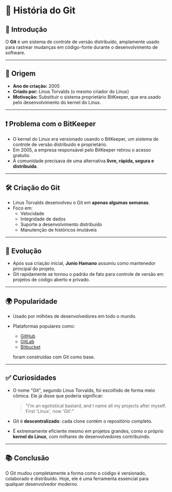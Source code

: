 # 🧠 História do Git

## 📌 Introdução
O **Git** é um sistema de controle de versão distribuído, amplamente usado para rastrear mudanças em código-fonte durante o desenvolvimento de software.

---

## 📅 Origem

- **Ano de criação:** 2005  
- **Criado por:** Linus Torvalds (o mesmo criador do Linux)
- **Motivação:** Substituir o sistema proprietário BitKeeper, que era usado pelo desenvolvimento do kernel do Linux.

---

## ❗ Problema com o BitKeeper

- O kernel do Linux era versionado usando o BitKeeper, um sistema de controle de versão distribuído e proprietário.
- Em 2005, a empresa responsável pelo BitKeeper retirou o acesso gratuito.
- A comunidade precisava de uma alternativa **livre, rápida, segura e distribuída**.

---

## 🛠️ Criação do Git

- Linus Torvalds desenvolveu o Git em **apenas algumas semanas**.
- Foco em:
  - Velocidade
  - Integridade de dados
  - Suporte a desenvolvimento distribuído
  - Manutenção de históricos imutáveis

---

## 🚀 Evolução

- Após sua criação inicial, **Junio Hamano** assumiu como mantenedor principal do projeto.
- Git rapidamente se tornou o padrão de fato para controle de versão em projetos de código aberto e privado.

---

## 🌍 Popularidade

- Usado por milhões de desenvolvedores em todo o mundo.
- Plataformas populares como:
  - [GitHub](https://github.com)
  - [GitLab](https://gitlab.com)
  - [Bitbucket](https://bitbucket.org)
  
  foram construídas com Git como base.

---

## ✅ Curiosidades

- O nome "Git", segundo Linus Torvalds, foi escolhido de forma meio cômica. Ele já disse que poderia significar:
  > "I'm an egotistical bastard, and I name all my projects after myself. First 'Linux', now 'Git'."

- Git é **descentralizado**: cada clone contém o repositório completo.
- É extremamente eficiente mesmo em projetos grandes, como o próprio **kernel do Linux**, com milhares de desenvolvedores contribuindo.

---

## 📚 Conclusão

O Git mudou completamente a forma como o código é versionado, colaborado e distribuído. Hoje, ele é uma ferramenta essencial para qualquer desenvolvedor moderno.


